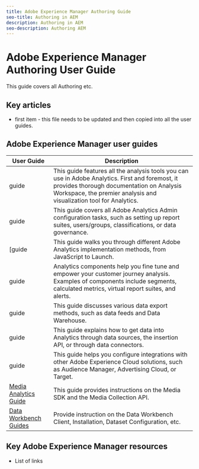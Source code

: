 ```yaml
---
title: Adobe Experience Manager Authoring Guide
seo-title: Authoring in AEM
description: Authoring in AEM
seo-description: Authoring AEM
---
```


# Adobe Experience Manager Authoring User Guide

This guide covers all Authoring etc.

## Key articles

* first item - this file needs to be updated and then copied into all the user guides.

## Adobe Experience Manager user guides

| User Guide | Description |
|--- |---|
| guide | This guide features all the analysis tools you can use in Adobe Analytics. First and foremost, it provides thorough documentation on Analysis Workspace, the premier analysis and visualization tool for Analytics. |
| guide | This guide covers all Adobe Analytics Admin configuration tasks, such as setting up report suites, users/groups, classifications, or data governance. |
| [guide | This guide walks you through different Adobe Analytics implementation methods, from JavaScript to Launch. |
| guide | Analytics components help you fine tune and empower your customer journey analysis. Examples of components include segments, calculated metrics, virtual report suites, and alerts. |
| guide | This guide discusses various data export methods, such as data feeds and Data Warehouse. |
| guide | This guide explains how to get data into Analytics through data sources, the insertion API, or through data connectors. |
| guide | This guide helps you configure integrations with other Adobe Experience Cloud solutions, such as Audience Manager, Advertising Cloud, or Target. |
| [Media Analytics Guide](https://docs.adobe.com/content/help/en/media-analytics/using/media-overview.html) | This guide provides instructions on the Media SDK and the Media Collection API. |
| [Data Workbench Guides](https://marketing.adobe.com/resources/help/en_US/insight/)|Provide instruction on the Data Workbench Client, Installation, Dataset Configuration, etc.|

## Key Adobe Experience Manager resources

* List of links 